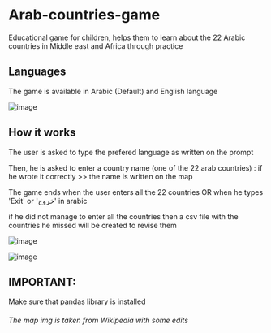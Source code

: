 # Arab-countries-game
Educational game for children, helps them to learn about the 22 Arabic countries in Middle east and Africa through practice


## Languages
The game is available in Arabic (Default) and English language 


![image](https://user-images.githubusercontent.com/61654046/216782854-dc0b1f97-66ac-41b8-9529-f6faed66e52d.png)


## How it works 
The user is asked to type the prefered language as written on the prompt

Then, he is asked to enter a country name (one of the 22 arab countries) : if he wrote it correctly >> the name is written on the map 

The game ends when the user enters all the 22 countries OR when he types 'Exit' or 'خروج' in arabic 

if he did not manage to enter all the countries then a csv file with the countries he missed will be created to revise them 


![image](https://user-images.githubusercontent.com/61654046/216783186-a8bf17bb-7c76-47b3-b7e0-29ab5ec220c4.png)

![image](https://user-images.githubusercontent.com/61654046/216783235-fa247c1c-fcb6-4cd0-8db5-d08863c1d975.png)




## IMPORTANT:
Make sure that pandas library is installed 


###### The map img is taken from Wikipedia with some edits 
